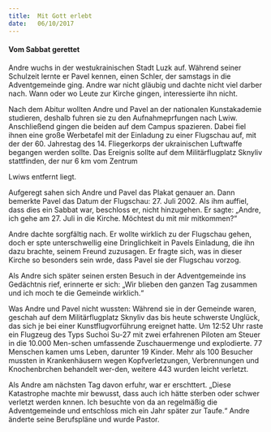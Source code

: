 ```yaml
---
title:  Mit Gott erlebt
date:   06/10/2017
---
```


#### Vom Sabbat gerettet

Andre wuchs in der westukrainischen Stadt Luzk auf. Während seiner Schulzeit lernte er Pavel kennen, einen Schler, der samstags in die Adventgemeinde ging. Andre war nicht gläubig und dachte nicht viel darber nach. Wann oder wo Leute zur Kirche gingen, interessierte ihn nicht. 

Nach dem Abitur wollten Andre und Pavel an der nationalen Kunstakademie studieren, deshalb fuhren sie zu den Aufnahmeprfungen nach Lwiw. Anschließend gingen die beiden auf dem Campus spazieren. Dabei fiel ihnen eine große Werbetafel mit der Einladung zu einer Flugschau auf, mit der der 60. Jahrestag des 14. Fliegerkorps der ukrainischen Luftwaffe begangen werden sollte. Das Ereignis sollte auf dem Militärflugplatz Sknyliv stattfinden, der nur 6 km vom Zentrum 

Lwiws entfernt liegt.

Aufgeregt sahen sich Andre und Pavel das Plakat genauer an. Dann bemerkte Pavel das Datum der Flugschau: 27. Juli 2002. Als ihm auffiel, dass dies ein Sabbat war, beschloss er, nicht hinzugehen. Er sagte: „Andre, ich gehe am 27. Juli in die Kirche. Möchtest du mit mir mitkommen?“ 

Andre dachte sorgfältig nach. Er wollte wirklich zu der Flugschau gehen, doch er spte unterschwellig eine Dringlichkeit in Pavels Einladung, die ihn dazu brachte, seinem Freund zuzusagen. Er fragte sich, was in dieser Kirche so besonders sein wrde, dass Pavel sie der Flugschau vorzog. 

Als Andre sich später seinen ersten Besuch in der Adventgemeinde ins Gedächtnis rief, erinnerte er sich: „Wir blieben den ganzen Tag zusammen und ich moch te die Gemeinde wirklich.“

Was Andre und Pavel nicht wussten: Während sie in der Gemeinde waren, geschah auf dem Militärflugplatz Sknyliv das bis heute schwerste Unglück, das sich je bei einer Kunstflugvorführung ereignet hatte. Um 12:52 Uhr raste ein Flugzeug des Typs Suchoi Su-27 mit zwei erfahrenen Piloten am Steuer in die 10.000 Men-schen umfassende Zuschauermenge und explodierte. 77 Menschen kamen ums Leben, darunter 19 Kinder. Mehr als 100 Besucher mussten in Krankenhäusern wegen Kopfverletzungen, Verbrennungen und Knochenbrchen behandelt wer-den, weitere 443 wurden leicht verletzt. 

Als Andre am nächsten Tag davon erfuhr, war er erschttert. „Diese Katastrophe machte mir bewusst, dass auch ich hätte sterben oder schwer verletzt werden knnen. Ich besuchte von da an regelmäßig die Adventgemeinde und entschloss mich ein Jahr später zur Taufe.“ Andre änderte seine Berufspläne und wurde Pastor. 
